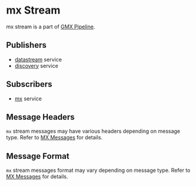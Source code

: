 # mx Stream

mx stream is a part of [GMX Pipeline](index.md#generic-message-exchange-pipeline).

## Publishers

- [datastream](../services-reference/datastream.md) service
- [discovery](../services-reference/discovery.md) service

## Subscribers

- [mx](../services-reference/mx.md) service

## Message Headers

`mx` stream messages may have various headers depending on message type.
Refer to [MX Messages](../mx-messages-reference/index.md) for details.

## Message Format

`mx` stream messages format may vary depending on message type.
Refer to [MX Messages](../mx-messages-reference/index.md) for details.
